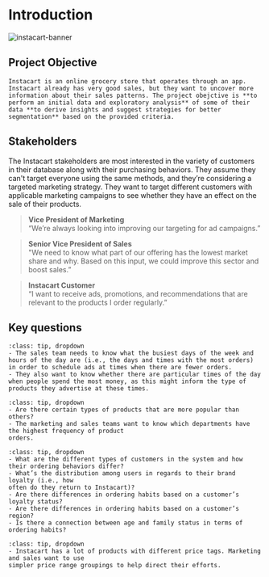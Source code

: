 # Introduction

![instacart-banner](instacart-banner.png "Instacart Banner")

## Project Objective

```{admonition} Objective
Instacart is an online grocery store that operates through an app. Instacart already has very good sales, but they want to uncover more information about their sales patterns. The project obejctive is **to perform an initial data and exploratory analysis** of some of their data **to derive insights and suggest strategies for better segmentation** based on the provided criteria.
```

## Stakeholders

The Instacart stakeholders are most interested in the variety of customers in their database along with their purchasing behaviors. They assume they can't target everyone using the same methods, and they’re considering a targeted marketing strategy. They want to target different customers with applicable marketing campaigns to see whether they have an effect on the sale of their products.

> **Vice President of Marketing** <br/> “We’re always looking into improving our targeting for ad campaigns.”

> **Senior Vice President of Sales** <br/>"We need to know what part of our offering has the lowest market share and why. Based on this input, we could improve this sector and boost sales.”

> **Instacart Customer** <br/> “I want to receive ads, promotions, and recommendations that are relevant to the products I order regularly.”

## Key questions

```{admonition} Time
:class: tip, dropdown
- The sales team needs to know what the busiest days of the week and hours of the day are (i.e., the days and times with the most orders) in order to schedule ads at times when there are fewer orders.
- They also want to know whether there are particular times of the day when people spend the most money, as this might inform the type of products they advertise at these times.
```

```{admonition} Products
:class: tip, dropdown
- Are there certain types of products that are more popular than others? 
- The marketing and sales teams want to know which departments have the highest frequency of product
orders.
```

```{admoni} Customers
:class: tip, dropdown
- What are the different types of customers in the system and how their ordering behaviors differ?
- What’s the distribution among users in regards to their brand loyalty (i.e., how
often do they return to Instacart)?
- Are there differences in ordering habits based on a customer’s loyalty status?
- Are there differences in ordering habits based on a customer’s region?
- Is there a connection between age and family status in terms of ordering habits?
```
```{admonition} Pricing
:class: tip, dropdown
- Instacart has a lot of products with different price tags. Marketing and sales want to use
simpler price range groupings to help direct their efforts.
````